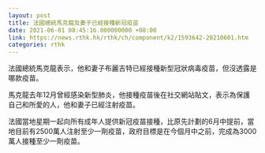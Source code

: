 ```yaml
---
layout: post
title: 法國總統馬克龍及妻子已經接種新冠疫苗
date: 2021-06-01 08:45:16.000000000 +08:00
link: https://news.rthk.hk/rthk/ch/component/k2/1593642-20210601.htm
categories: rthk
---
```


法國總統馬克龍表示，他和妻子布麗吉特已經接種新型冠狀病毒疫苗，但沒透露是哪款疫苗。

馬克龍去年12月曾經感染新型肺炎，他接種疫苗後在社交網站貼文，表示為保護自己和所愛的人，他和妻子已經注射疫苗。

法國當地星期一起向所有成年人提供新冠疫苗接種，比原先計劃的6月中提前，當地目前有2500萬人注射至少一劑疫苗，政府目標是在今個月中之前，完成為3000萬人接種至少一劑疫苗。
